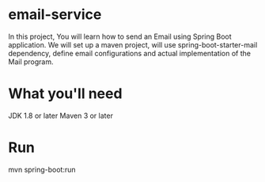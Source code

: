 # email-service

In this project, You will learn how to send an Email using Spring Boot application.
We will set up a maven project, will use spring-boot-starter-mail dependency, define email configurations and actual implementation of the Mail program.

# What you'll need
JDK 1.8 or later
Maven 3 or later


# Run
mvn spring-boot:run
